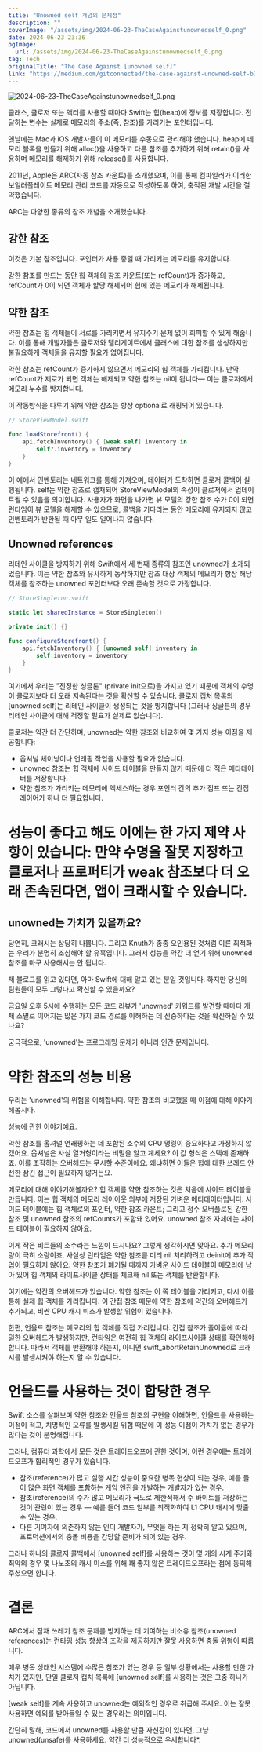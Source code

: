 ```yaml
---
title: "Unowned self 개념의 문제점"
description: ""
coverImage: "/assets/img/2024-06-23-TheCaseAgainstunownedself_0.png"
date: 2024-06-23 23:36
ogImage:
  url: /assets/img/2024-06-23-TheCaseAgainstunownedself_0.png
tag: Tech
originalTitle: "The Case Against [unowned self]"
link: "https://medium.com/gitconnected/the-case-against-unowned-self-b34103618684"
---
```


![2024-06-23-TheCaseAgainstunownedself_0.png](/assets/img/2024-06-23-TheCaseAgainstunownedself_0.png)

클래스, 클로저 또는 액터를 사용할 때마다 Swift는 힙(heap)에 정보를 저장합니다. 전달하는 변수는 실제로 메모리의 주소(즉, 참조)를 가리키는 포인터입니다.

옛날에는 Mac과 iOS 개발자들이 이 메모리를 수동으로 관리해야 했습니다. heap에 메모리 블록을 만들기 위해 alloc()을 사용하고 다른 참조를 추가하기 위해 retain()을 사용하며 메모리를 해제하기 위해 release()를 사용합니다.

2011년, Apple은 ARC(자동 참조 카운트)를 소개했으며, 이를 통해 컴파일러가 이러한 보일러플레이트 메모리 관리 코드를 자동으로 작성하도록 하여, 축적된 개발 시간을 절약했습니다.

<div class="content-ad"></div>

ARC는 다양한 종류의 참조 개념을 소개했습니다.

## 강한 참조

이것은 기본 참조입니다. 포인터가 사용 중일 때 가리키는 메모리를 유지합니다.

강한 참조를 만드는 동안 힙 객체의 참조 카운트(또는 refCount)가 증가하고, refCount가 0이 되면 객체가 할당 해제되어 힙에 있는 메모리가 해제됩니다.

<div class="content-ad"></div>

## 약한 참조

약한 참조는 힙 객체들이 서로를 가리키면서 유지주기 문제 없이 회피할 수 있게 해줍니다. 이를 통해 개발자들은 클로저와 델리게이트에서 클래스에 대한 참조를 생성하지만 불필요하게 객체들을 유지할 필요가 없어집니다.

약한 참조는 refCount가 증가하지 않으면서 메모리의 힙 객체를 가리킵니다. 만약 refCount가 제로가 되면 객체는 해제되고 약한 참조는 nil이 됩니다— 이는 클로저에서 메모리 누수를 방지합니다.

이 작동방식을 다루기 위해 약한 참조는 항상 optional로 래핑되어 있습니다.

<div class="content-ad"></div>

```swift
// StoreViewModel.swift

func loadStorefront() {
    api.fetchInventory() { [weak self] inventory in
        self?.inventory = inventory
    }
}
```

이 예에서 인벤토리는 네트워크를 통해 가져오며, 데이터가 도착하면 클로저 콜백이 실행됩니다. self는 약한 참조로 캡처되어 StoreViewModel의 속성이 클로저에서 업데이트될 수 있음을 의미합니다. 사용자가 화면을 나가면 뷰 모델의 강한 참조 수가 0이 되면 런타임이 뷰 모델을 해제할 수 있으므로, 콜백을 기다리는 동안 메모리에 유지되지 않고 인벤토리가 반환될 때 아무 일도 일어나지 않습니다.

## Unowned references

리테인 사이클을 방지하기 위해 Swift에서 세 번째 종류의 참조인 unowned가 소개되었습니다. 이는 약한 참조와 유사하게 동작하지만 참조 대상 객체의 메모리가 항상 해당 객체를 참조하는 unowned 포인터보다 오래 존속할 것으로 가정합니다.

<div class="content-ad"></div>

```swift
// StoreSingleton.swift

static let sharedInstance = StoreSingleton()

private init() {}

func configureStorefront() {
    api.fetchInventory() { [unowned self] inventory in
        self.inventory = inventory
    }
}
```

여기에서 우리는 "진정한 싱글톤" (private init으로)을 가지고 있기 때문에 객체의 수명이 클로저보다 더 오래 지속된다는 것을 확신할 수 있습니다. 클로저 캡처 목록의 [unowned self]는 리테인 사이클이 생성되는 것을 방지합니다 (그러나 싱글톤의 경우 리테인 사이클에 대해 걱정할 필요가 실제로 없습니다).

클로저는 약간 더 간단하며, unowned는 약한 참조와 비교하여 몇 가지 성능 이점을 제공합니다:

- 옵셔널 체이닝이나 언래핑 작업을 사용할 필요가 없습니다.
- unowned 참조는 힙 객체에 사이드 테이블을 만들지 않기 때문에 더 적은 메타데이터를 저장합니다.
- 약한 참조가 가리키는 메모리에 액세스하는 경우 포인터 간의 추가 점프 또는 간접 레이어가 하나 더 필요합니다.

<div class="content-ad"></div>

# 성능이 좋다고 해도 이에는 한 가지 제약 사항이 있습니다: 만약 수명을 잘못 지정하고 클로저나 프로퍼티가 weak 참조보다 더 오래 존속된다면, 앱이 크래시할 수 있습니다.

## unowned는 가치가 있을까요?

당연히, 크래시는 상당히 나쁩니다. 그리고 Knuth가 종종 오인용된 것처럼 이른 최적화는 우리가 분명히 조심해야 할 유혹입니다. 그래서 성능을 약간 더 얻기 위해 unowned 참조를 마구 사용해서는 안 됩니다.

제 블로그를 읽고 있다면, 아마 Swift에 대해 알고 있는 분일 것입니다. 하지만 당신의 팀원들이 모두 그렇다고 확신할 수 있을까요?

<div class="content-ad"></div>

금요일 오후 5시에 수행하는 모든 코드 리뷰가 'unowned' 키워드를 발견할 때마다 개체 소멸로 이어지는 많은 가지 코드 경로를 이해하는 데 신중하다는 것을 확신하실 수 있나요?

궁극적으로, 'unowned'는 프로그래밍 문제가 아니라 인간 문제입니다.

# 약한 참조의 성능 비용

우리는 'unowned'의 위험을 이해합니다. 약한 참조와 비교했을 때 이점에 대해 이야기해봅시다.

<div class="content-ad"></div>

성능에 관한 이야기예요.

약한 참조를 옵셔널 언래핑하는 데 포함된 소수의 CPU 명령이 중요하다고 가정하지 않겠어요. 옵셔널은 사실 열거형이라는 비밀을 알고 계세요? 이 값 형식은 스택에 존재하죠. 이를 조작하는 오버헤드는 무시할 수준이에요. 왜냐하면 이들은 힙에 대한 쓰레드 안전한 잠긴 접근이 필요하지 않거든요.

메모리에 대해 이야기해볼까요? 힙 객체를 약한 참조하는 것은 처음에 사이드 테이블을 만듭니다. 이는 힙 객체의 메모리 레이아웃 외부에 저장된 가벼운 메타데이터입니다. 사이드 테이블에는 힙 객체로의 포인터, 약한 참조 카운트; 그리고 정수 오버플로된 강한 참조 및 unowned 참조의 refCounts가 포함돼 있어요. unowned 참조 자체에는 사이드 테이블이 필요하지 않아요.

이게 작은 비트들의 소수라는 느낌이 드시나요? 그렇게 생각하시면 맞아요. 추가 메모리량이 극히 소량이죠. 사실상 런타임은 약한 참조를 미리 nil 처리하려고 deinit에 추가 작업이 필요하지 않아요. 약한 참조가 폐기될 때까지 가벼운 사이드 테이블이 메모리에 남아 있어 힙 객체의 라이프사이클 상태를 체크해 nil 또는 객체를 반환합니다.

<div class="content-ad"></div>

여기에는 약간의 오버헤드가 있습니다. 약한 참조는 이 쪽 테이블을 가리키고, 다시 이를 통해 실제 힙 객체를 가리킵니다. 이 간접 참조 때문에 약한 참조에 약간의 오버헤드가 추가되고, 비싼 CPU 캐시 미스가 발생할 위험이 있습니다.

한편, 언올드 참조는 메모리의 힙 객체를 직접 가리킵니다. 간접 참조가 줄어듦에 따라 덜한 오버헤드가 발생하지만, 런타임은 여전히 힙 객체의 라이프사이클 상태를 확인해야 합니다. 따라서 객체를 반환해야 하는지, 아니면 swift_abortRetainUnowned로 크래시를 발생시켜야 하는지 알 수 있습니다.

# 언올드를 사용하는 것이 합당한 경우

Swift 소스를 살펴보며 약한 참조와 언올드 참조의 구현을 이해하면, 언올드를 사용하는 이점이 적고, 치명적인 오류를 발생시킬 위험 때문에 이 성능 이점이 가치가 없는 경우가 많다는 것이 분명해집니다.

<div class="content-ad"></div>

그러나, 컴퓨터 과학에서 모든 것은 트레이드오프에 관한 것이며, 이런 경우에는 트레이드오프가 합리적인 경우가 있습니다.

- 참조(reference)가 많고 실행 시간 성능이 중요한 병목 현상이 되는 경우, 예를 들어 많은 화면 객체를 포함하는 게임 엔진을 개발하는 개발자가 있는 경우.
- 참조(reference)의 수가 많고 메모리가 극도로 제한적해서 수 바이트를 저장하는 것이 관련이 있는 경우 — 예를 들어 코드 일부를 최적화하여 L1 CPU 캐시에 맞출 수 있는 경우.
- 다른 기여자에 의존하지 않는 인디 개발자가, 무엇을 하는 지 정확히 알고 있으며, 프로덕션에서의 충돌 비용을 감당할 준비가 되어 있는 경우.

그러나 하나의 클로저 콜백에서 [unowned self]를 사용하는 것이 몇 개의 시계 주기와 최악의 경우 몇 나노초의 캐시 미스를 위해 꽤 좋지 않은 트레이드오프라는 점에 동의해 주셨으면 합니다.

# 결론

<div class="content-ad"></div>

ARC에서 잠재 쓰레기 참조 문제를 방지하는 데 기여하는 비소유 참조(unowned references)는 런타임 성능 향상의 조각을 제공하지만 잘못 사용하면 충돌 위험이 따릅니다.

매우 병목 상태인 시스템에 수많은 참조가 있는 경우 등 일부 상황에서는 사용할 만한 가치가 있지만, 단일 클로저 캡처 목록에 [unowned self]를 사용하는 것은 그중 하나가 아닙니다.

[weak self]를 계속 사용하고 unowned는 예외적인 경우로 취급해 주세요. 이는 잘못 사용하면 예외를 받아들일 수 있는 경우라는 의미입니다.

간단히 말해, 코드에서 unowned를 사용할 만큼 자신감이 있다면, 그냥 unowned(unsafe)를 사용하세요. 약간 더 성능적으로 우세합니다\*.
